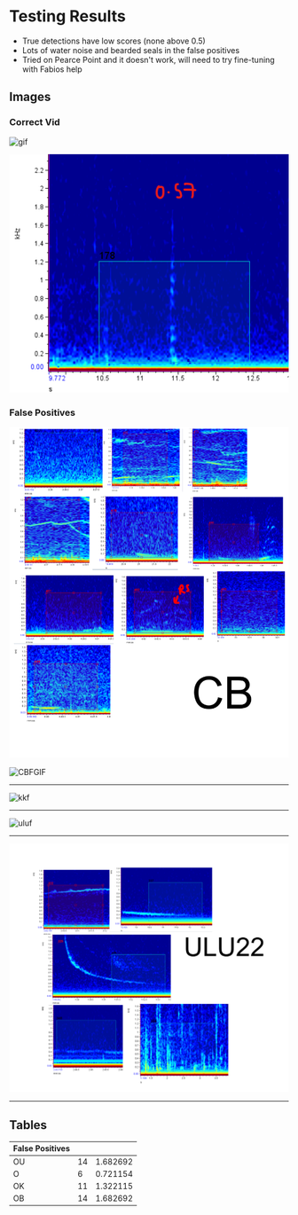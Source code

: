 # Testing Results 

- True detections have low scores (none above 0.5)
- Lots of water noise and bearded seals in the false positives 
- Tried on Pearce Point and it doesn't work, will need to try fine-tuning with Fabios help 

## Images

### Correct Vid

![gif](77755543-b67b-420d-923d-c4aa264b2c14.gif)

![lowscorepos](low-score-pos.png)

### False Positives 

![cbf](CB-false-pos.png)

![CBFGIF](1ea9aa4b-23c1-4e92-a9e9-414f6c356c6e.gif)

________________________________________________

![kkf](KK-false-pos.png)

________________________________________________

![uluf](ulu-false-pos.png)

________________________________________________

![ulu22f](ulu22-false-pos.png)

________________________________________________

## Tables 

| False Positives |     |          |
| --------------- |-----| -------- |
| OU              | 14  | 1.682692 |
| O               | 6   | 0.721154 |
| OK              | 11  | 1.322115 |
| OB              | 14  | 1.682692 |

